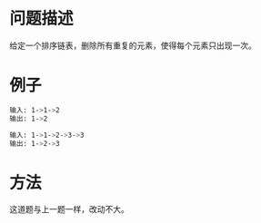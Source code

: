 # 问题描述

给定一个排序链表，删除所有重复的元素，使得每个元素只出现一次。

# 例子

```bash
输入: 1->1->2
输出: 1->2

输入: 1->1->2->3->3
输出: 1->2->3
```

# 方法

这道题与上一题一样，改动不大。
